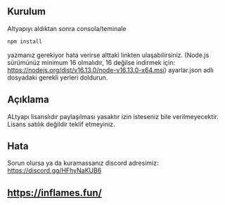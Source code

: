 ## Kurulum

Altyapıyı aldıktan sonra consola/teminale

```bash
npm install
```

yazmanız gerekiyor hata verirse alttaki linkten ulaşabilirsiniz. (Node.js sürümünüz minimum 16 olmalıdır, 16 değilse indirmek için:  https://nodejs.org/dist/v16.13.0/node-v16.13.0-x64.msi)
ayarlar.json adlı dosyadaki gerekli yerleri doldurun.

## Açıklama

ALtyapı lisanslıdır paylaşılması yasaktır izin isteseniz bile verilmeyecektir.
Lisans satılık değildir teklif etmeyiniz.

## Hata

Sorun olursa ya da kuramassanız discord adresimiz: https://discord.gg/HFhyNaKUB6

## https://inflames.fun/
